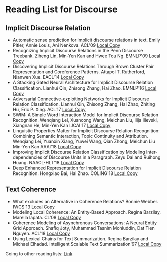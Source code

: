 # Reading List for Discourse



## Implicit Discourse Relation

- Automatic sense prediction for implicit discourse relations in text. Emily Pitler, Annie Louis, Ani Nenkova. ACL'09 [Local Copy](files/ACL2009-pitler.pdf)
- Recognizing Implicit Discourse Relations in the Penn Discourse Treebank. Ziheng Lin, Min-Yen Kan and Hwee Tou Ng. EMNLP'09  [Local Copy](files/D09-1036.pdf)
- Discovering Implicit Discourse Relations Through Brown Cluster Pair Representation and Coreference Patterns. Attapol T. Rutherford, Nianwen Xue. EACL'14 [Local Copy](files/EACL14-1068.pdf)
- A Stacking Gated Neural Architecture for Implicit Discourse Relation Classification. Lianhui Qin, Zhisong Zhang, Hai Zhao. EMNLP'16 [Local Copy](files/D16-1246.pdf)
- Adversarial Connective-exploiting Networks for Implicit Discourse Relation Classification. Lianhui Qin, Zhisong Zhang, Hai Zhao, Zhiting Hu, Eric P. Xing. ACL'17 [Local Copy](files/P17-1093.pdf)
- SWIM: A Simple Word Interaction Model for Implicit Discourse Relation Recognition. Wenqiang Lei, Xuancong Wang, Meichun Liu, Ilija Ilievski, Xiangnan He, Min-Yen Kan IJCAI'17 [Local Copy](files/swim-simple-word.pdf)
- Linguistic Properties Matter for Implicit Discourse Relation Recognition: Combining Semantic Interaction, Topic Continuity and Attribution. Wenqiang Lei, Yuanxin Xiang, Yuwei Wang, Qian Zhong, Meichun Liu Min-Yen Kan AAAI'18 [Local Copy](files/11-linguistic-properties-matter.pdf)
- Improving Implicit Discourse Relation Classification by Modeling Inter-dependencies of Discourse Units in a Paragraph.  Zeyu Dai and Ruihong Huang. NAACL-HLT'18 [Local Copy](files/N18-1013.pdf)
- Deep Enhanced Representation for Implicit Discourse Relation Recognition. Hongxiao Bai, Hai Zhao. COLING'18 [Local Copy](files/C18-1048.pdf)



## Text Coherence

- What excludes an Alternative in Coherence Relations? Bonnie Webber. IWCS'13 [Local Copy](files/W13-0124.pdf)
-  Modeling Local Coherence: An Entity-Based Approach. Regina Barzilay, Marella lapata. CL'08  [Local Copy](files/coherence.pdf)
- Coherence Modeling of Asynchronous Conversations: A Neural Entity Grid Approach. Shafiq Joty, Muhammad Tasnim Mohiuddin, Dat Tien Nguyen. ACL'18 [Local Copy](files/P18-1052.pdf)
- Using Lexical Chains for Text Summarization. Regina Barzilay and Michael Elhadad. Intelligent Scalable Text Summarization'97 [Local Copy](files/chain-sum.pdf)



Going to other reading lists: [Link](https://yisong.me/readpapers)